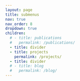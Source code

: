 ```yaml
---
layout: page
title: submenus
nav: true
nav_order: 8
dropdown: true
children:
  # - title: publications
  #   permalink: /publications/
  - title: divider
  - title: projects
    permalink: /projects/
  - title: divider
  # - title: blog
  #   permalink: /blog/
---
```

